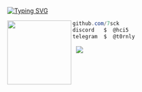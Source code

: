 [![Typing SVG](https://readme-typing-svg.herokuapp.com?font=Inter&size=30&duration=3800&pause=1000&color=909090FF&width=435&lines=%22Life+is+worth+living.%22)](https://git.io/typing-svg)

<img align="left" src="https://i.imgur.com/E7RNrjt.png" width="147"/>

```csharp
github.com/7sck
discord   $  @hci5
telegram  $  @t0rnly
```

&zwnj; 
&zwnj; 
![](https://komarev.com/ghpvc/?username=7sck)
